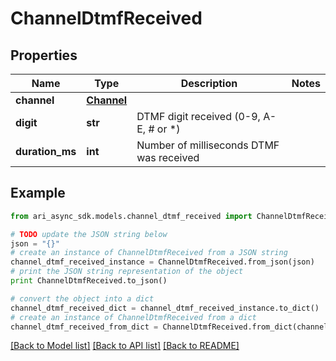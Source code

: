 # ChannelDtmfReceived


## Properties
Name | Type | Description | Notes
------------ | ------------- | ------------- | -------------
**channel** | [**Channel**](Channel.md) |  | 
**digit** | **str** | DTMF digit received (0-9, A-E, # or *) | 
**duration_ms** | **int** | Number of milliseconds DTMF was received | 

## Example

```python
from ari_async_sdk.models.channel_dtmf_received import ChannelDtmfReceived

# TODO update the JSON string below
json = "{}"
# create an instance of ChannelDtmfReceived from a JSON string
channel_dtmf_received_instance = ChannelDtmfReceived.from_json(json)
# print the JSON string representation of the object
print ChannelDtmfReceived.to_json()

# convert the object into a dict
channel_dtmf_received_dict = channel_dtmf_received_instance.to_dict()
# create an instance of ChannelDtmfReceived from a dict
channel_dtmf_received_from_dict = ChannelDtmfReceived.from_dict(channel_dtmf_received_dict)
```
[[Back to Model list]](../README.md#documentation-for-models) [[Back to API list]](../README.md#documentation-for-api-endpoints) [[Back to README]](../README.md)


